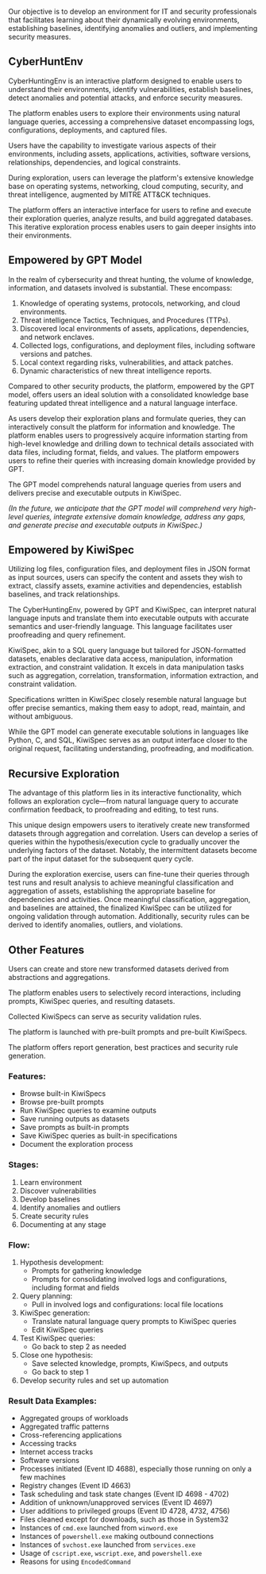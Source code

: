 
Our objective is to develop an environment for IT and security professionals that facilitates learning about their dynamically evolving environments, establishing baselines, identifying anomalies and outliers, and implementing security measures.

## CyberHuntEnv

CyberHuntingEnv is an interactive platform designed to enable users to understand their environments, identify vulnerabilities, establish baselines, detect anomalies and potential attacks, and enforce security measures.

The platform enables users to explore their environments using natural language queries, accessing a comprehensive dataset encompassing logs, configurations, deployments, and captured files.

Users have the capability to investigate various aspects of their environments, including assets, applications, activities, software versions, relationships, dependencies, and logical constraints.

During exploration, users can leverage the platform's extensive knowledge base on operating systems, networking, cloud computing, security, and threat intelligence, augmented by MITRE ATT&CK techniques.

The platform offers an interactive interface for users to refine and execute their exploration queries, analyze results, and build aggregated databases. This iterative exploration process enables users to gain deeper insights into their environments.

## Empowered by GPT Model

In the realm of cybersecurity and threat hunting, the volume of knowledge, information, and datasets involved is substantial. These encompass:

1. Knowledge of operating systems, protocols, networking, and cloud environments.
2. Threat intelligence Tactics, Techniques, and Procedures (TTPs).
3. Discovered local environments of assets, applications, dependencies, and network enclaves.
4. Collected logs, configurations, and deployment files, including software versions and patches.
5. Local context regarding risks, vulnerabilities, and attack patches.
6. Dynamic characteristics of new threat intelligence reports.

Compared to other security products, the platform, empowered by the GPT model, offers users an ideal solution with a consolidated knowledge base featuring updated threat intelligence and a natural language interface.

As users develop their exploration plans and formulate queries, they can interactively consult the platform for information and knowledge. The platform enables users to progressively acquire information starting from high-level knowledge and drilling down to technical details associated with data files, including format, fields, and values. The platform empowers users to refine their queries with increasing domain knowledge provided by GPT.

The GPT model comprehends natural language queries from users and delivers precise and executable outputs in KiwiSpec.

*(In the future, we anticipate that the GPT model will comprehend very high-level queries, integrate extensive domain knowledge, address any gaps, and generate precise and executable outputs in KiwiSpec.)*

## Empowered by KiwiSpec

Utilizing log files, configuration files, and deployment files in JSON format as input sources, users can specify the content and assets they wish to extract, classify assets, examine activities and dependencies, establish baselines, and track relationships.

The CyberHuntingEnv, powered by GPT and KiwiSpec, can interpret natural language inputs and translate them into executable outputs with accurate semantics and user-friendly language. This language facilitates user proofreading and query refinement.

KiwiSpec, akin to a SQL query language but tailored for JSON-formatted datasets, enables declarative data access, manipulation, information extraction, and constraint validation. It excels in data manipulation tasks such as aggregation, correlation, transformation, information extraction, and constraint validation.

Specifications written in KiwiSpec closely resemble natural language but offer precise semantics, making them easy to adopt, read, maintain, and without ambiguous. 

While the GPT model can generate executable solutions in languages like Python, C, and SQL, KiwiSpec serves as an output interface closer to the original request, facilitating understanding, proofreading, and modification.

## Recursive Exploration

The advantage of this platform lies in its interactive functionality, which follows an exploration cycle—from natural language query to accurate confirmation feedback, to proofreading and editing, to test runs.

This unique design empowers users to iteratively create new transformed datasets through aggregation and correlation. Users can develop a series of queries within the hypothesis/execution cycle to gradually uncover the underlying factors of the dataset. Notably, the intermittent datasets become part of the input dataset for the subsequent query cycle.

During the exploration exercise, users can fine-tune their queries through test runs and result analysis to achieve meaningful classification and aggregation of assets, establishing the appropriate baseline for dependencies and activities. Once meaningful classification, aggregation, and baselines are attained, the finalized KiwiSpec can be utilized for ongoing validation through automation. Additionally, security rules can be derived to identify anomalies, outliers, and violations.

## Other Features

Users can create and store new transformed datasets derived from abstractions and aggregations.

The platform enables users to selectively record interactions, including prompts, KiwiSpec queries, and resulting datasets.

Collected KiwiSpecs can serve as security validation rules.

The platform is launched with pre-built prompts and pre-built KiwiSpecs.

The platform offers report generation, best practices and security rule generation.

### Features:

- Browse built-in KiwiSpecs
- Browse pre-built prompts
- Run KiwiSpec queries to examine outputs
- Save running outputs as datasets
- Save prompts as built-in prompts
- Save KiwiSpec queries as built-in specifications
- Document the exploration process

### Stages:

1. Learn environment
2. Discover vulnerabilities
3. Develop baselines
4. Identify anomalies and outliers
5. Create security rules
6. Documenting at any stage

### Flow:

1. Hypothesis development:
   - Prompts for gathering knowledge
   - Prompts for consolidating involved logs and configurations, including format and fields
2. Query planning:
   - Pull in involved logs and configurations: local file locations
3. KiwiSpec generation:
   - Translate natural language query prompts to KiwiSpec queries
   - Edit KiwiSpec queries
4. Test KiwiSpec queries:
   - Go back to step 2 as needed
5. Close one hypothesis:
   - Save selected knowledge, prompts, KiwiSpecs, and outputs
   - Go back to step 1
6. Develop security rules and set up automation

### Result Data Examples:

- Aggregated groups of workloads
- Aggregated traffic patterns
- Cross-referencing applications
- Accessing tracks
- Internet access tracks
- Software versions
- Processes initiated (Event ID 4688), especially those running on only a few machines
- Registry changes (Event ID 4663)
- Task scheduling and task state changes (Event ID 4698 - 4702)
- Addition of unknown/unapproved services (Event ID 4697)
- User additions to privileged groups (Event ID 4728, 4732, 4756)
- Files cleaned except for downloads, such as those in System32
- Instances of `cmd.exe` launched from `winword.exe`
- Instances of `powershell.exe` making outbound connections
- Instances of `svchost.exe` launched from `services.exe`
- Usage of `cscript.exe`, `wscript.exe`, and `powershell.exe`
- Reasons for using `EncodedCommand`

